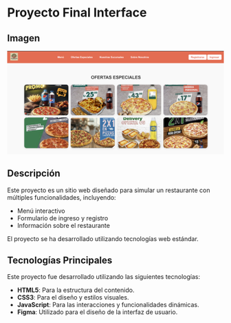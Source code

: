 # **Proyecto Final Interface**

## **Imagen**
![Vista previa del proyecto](./images/imagenportada.png)


## **Descripción**
Este proyecto es un sitio web diseñado para simular un restaurante con múltiples funcionalidades, incluyendo:
- Menú interactivo
- Formulario de ingreso y registro
- Información sobre el restaurante

El proyecto se ha desarrollado utilizando tecnologías web estándar.



## **Tecnologías Principales**

Este proyecto fue desarrollado utilizando las siguientes tecnologías:

- **HTML5**: Para la estructura del contenido.
- **CSS3**: Para el diseño y estilos visuales.
- **JavaScript**: Para las interacciones y funcionalidades dinámicas.
- **Figma**: Utilizado para el diseño de la interfaz de usuario.
